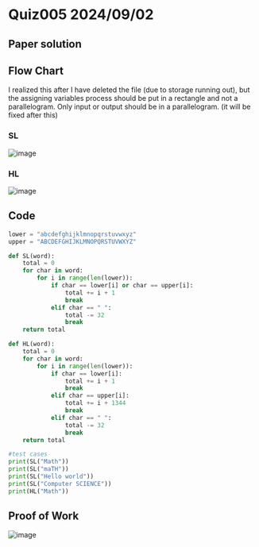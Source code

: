 # Quiz005 2024/09/02

## Paper solution

## Flow Chart
I realized this after I have deleted the file (due to storage running out), but the assigning variables process should be put in a rectangle and not a parallelogram. Only input or output should be in a parallelogram. (it will be fixed after this)

### SL
![image](https://github.com/user-attachments/assets/ac683e49-ad0e-403a-b17c-32dd912493ca)

### HL
![image](https://github.com/user-attachments/assets/f13448d6-43da-4d37-9eb5-d7996174edd6)


## Code
```.py
lower = "abcdefghijklmnopqrstuvwxyz"
upper = "ABCDEFGHIJKLMNOPQRSTUVWXYZ"

def SL(word):
    total = 0
    for char in word:
        for i in range(len(lower)):
            if char == lower[i] or char == upper[i]:
                total += i + 1
                break
            elif char == " ":
                total -= 32
                break
    return total

def HL(word):
    total = 0
    for char in word:
        for i in range(len(lower)):
            if char == lower[i]:
                total += i + 1
                break
            elif char == upper[i]:
                total += i + 1344
                break
            elif char == " ":
                total -= 32
                break
    return total

#test cases
print(SL("Math"))
print(SL("maTH"))
print(SL("Hello world"))
print(SL("Computer SCIENCE"))
print(HL("Math"))
```

## Proof of Work
![image](https://github.com/user-attachments/assets/92864d84-6079-4c36-96e2-b454107ef34b)

